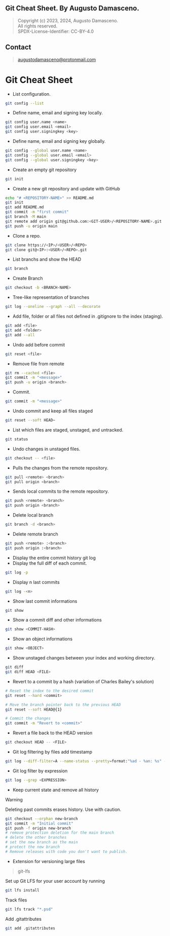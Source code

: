 ## Git Cheat Sheet. By Augusto Damasceno.
> Copyright (c) 2023, 2024, Augusto Damasceno.  
> All rights reserved.  
> SPDX-License-Identifier: CC-BY-4.0  

## Contact
> [augustodamasceno@protonmail.com](mailto:augustodamasceno@protonmail.com)

# Git Cheat Sheet

* List configuration.
```bash
git config --list
```
* Define name, email and signing key locally.
```bash
git config user.name <name>
git config user.email <email>
git config user.signingkey <key>
```
* Define name, email and signing key globally.
```bash
git config --global user.name <name>
git config --global user.email <email>
git config --global user.signingkey <key>
```
* Create an empty git repository  
```bash
git init
```
* Create a new git repository and update with GitHub  
```bash
echo "# <REPOSITORY-NAME>" >> README.md
git init
git add README.md
git commit -m "first commit"
git branch -M main
git remote add origin git@github.com:<GIT-USER>/<REPOSITORY-NAME>.git
git push -u origin main
```
* Clone a repo.
```bash
git clone https://<IP>/<USER>/<REPO>
git clone git@<IP>:<USER>/<REPO>.git
```
* List branchs and show the HEAD
```bash
git branch
```

* Create Branch
```bash
git checkout -b <BRANCH-NAME>
```

* Tree-like representation of branches  
```bash
git log --oneline --graph --all --decorate
```
* Add file, folder or all files not defined in .gitignore to the index (staging).
```bash
git add <file>
git add <folder>
git add --all
```
* Undo add before commit
```bash
git reset <file>
```
* Remove file from remote
```bash
git rm --cached <file>
git commit -m "<message>"
git push -u origin <branch>
```
* Commit.
```bash
git commit -m "<message>"
```
* Undo commit and keep all files staged
```bash
git reset --soft HEAD~
```
* List which files are staged, unstaged, and untracked.
```bash
git status
```
* Undo changes in unstaged files.
```bash
git checkout -- <file>
```
* Pulls the changes from the remote repository.
```bash
git pull <remote> <branch>
git pull origin <branch>
```
* Sends local commits to the remote repository. 
```bash
git push <remote> <branch>
git push origin <branch>
```
* Delete local branch
```bash
git branch -d <branch>
```
* Delete remote branch
```bash
git push <remote> :<branch>
git push origin :<branch>
```
* Display the entire commit history 
git log
* Display the full diff of each commit.
```bash
git log -p
```
* Display n last commits
```bash
git log -<n>
```
* Show last commit informations  
```bash
git show
```
* Show a commit diff and other informations 
```bash
git show <COMMIT-HASH>
```
* Show an object informations  
```bash
git show <OBJECT>
```
* Show unstaged changes between your index and working directory.
```bash
git diff
git diff HEAD <FILE>
```
* Revert to a commit by a hash (variation of Charles Bailey's solution)
```bash
# Reset the index to the desired commit
git reset --hard <commit>

# Move the branch pointer back to the previous HEAD
git reset --soft HEAD@{1}

# Commit the changes
git commit -m "Revert to <commit>"
```

* Revert a file back to the HEAD version
```bash
git checkout HEAD -- <FILE>
```

* Git log filtering by files add timestamp
```bash
git log --diff-filter=A --name-status --pretty=format:"%ad - %an: %s" --date=iso
```

* Git log filter by expression
```bash
git log --grep <EXPRESSION>
```
 
* Keep current state and remove all history
> [!WARNING]
>  Deleting past commits erases history. Use with caution.
```bash
git checkout --orphan new-branch
git commit -m "Initial commit"
git push -f origin new-branch
# remove protection deletion for the main branch
# delete the other branches
# set the new branch as the main
# protect the new branch
# Remove releases with code you don't want to publish. 
```

*  Extension for versioning large files  
> git-lfs  

Set up Git LFS for your user account by running  
```bash
git lfs install
```

Track files  
```bash
git lfs track "*.psd"
```

Add .gitattributes  
```bash
git add .gitattributes
```